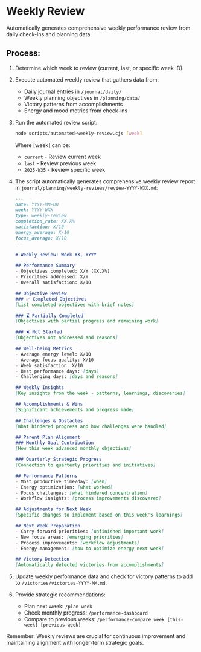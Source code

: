 # Weekly Review

Automatically generates comprehensive weekly performance review from daily check-ins and planning data.

## Process:

1. Determine which week to review (current, last, or specific week ID).

2. Execute automated weekly review that gathers data from:
   - Daily journal entries in `/journal/daily/`
   - Weekly planning objectives in `/planning/data/`
   - Victory patterns from accomplishments
   - Energy and mood metrics from check-ins

3. Run the automated review script:
   ```bash
   node scripts/automated-weekly-review.cjs [week]
   ```
   Where [week] can be:
   - `current` - Review current week
   - `last` - Review previous week  
   - `2025-W35` - Review specific week

4. The script automatically generates comprehensive weekly review report in `journal/planning/weekly-reviews/review-YYYY-WXX.md`:

   ```markdown
   ---
   date: YYYY-MM-DD
   week: YYYY-WXX
   type: weekly-review
   completion_rate: XX.X%
   satisfaction: X/10
   energy_average: X/10
   focus_average: X/10
   ---

   # Weekly Review: Week XX, YYYY

   ## Performance Summary
   - Objectives completed: X/Y (XX.X%)
   - Priorities addressed: X/Y
   - Overall satisfaction: X/10

   ## Objective Review
   ### ✅ Completed Objectives
   [List completed objectives with brief notes]

   ### ⏳ Partially Completed  
   [Objectives with partial progress and remaining work]

   ### ❌ Not Started
   [Objectives not addressed and reasons]

   ## Well-being Metrics
   - Average energy level: X/10
   - Average focus quality: X/10
   - Week satisfaction: X/10
   - Best performance days: [days]
   - Challenging days: [days and reasons]

   ## Weekly Insights
   [Key insights from the week - patterns, learnings, discoveries]

   ## Accomplishments & Wins
   [Significant achievements and progress made]

   ## Challenges & Obstacles
   [What hindered progress and how challenges were handled]

   ## Parent Plan Alignment
   ### Monthly Goal Contribution
   [How this week advanced monthly objectives]

   ### Quarterly Strategic Progress
   [Connection to quarterly priorities and initiatives]

   ## Performance Patterns
   - Most productive time/day: [when]
   - Energy optimization: [what worked]
   - Focus challenges: [what hindered concentration]
   - Workflow insights: [process improvements discovered]

   ## Adjustments for Next Week
   [Specific changes to implement based on this week's learnings]

   ## Next Week Preparation
   - Carry forward priorities: [unfinished important work]
   - New focus areas: [emerging priorities]
   - Process improvements: [workflow adjustments]
   - Energy management: [how to optimize energy next week]

   ## Victory Detection
   [Automatically detected victories from accomplishments]
   ```

5. Update weekly performance data and check for victory patterns to add to `/victories/victories-YYYY-MM.md`.

6. Provide strategic recommendations:
   - Plan next week: `/plan-week`
   - Check monthly progress: `/performance-dashboard`
   - Compare to previous weeks: `/performance-compare week [this-week] [previous-week]`

Remember: Weekly reviews are crucial for continuous improvement and maintaining alignment with longer-term strategic goals.